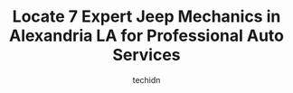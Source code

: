 ---
layout: ampstory
image: https://images.unsplash.com/photo-1602343858784-d837e63a79c1?ixlib=rb-4.0.3&ixid=MnwxMjA3fDB8MHxwaG90by1wYWdlfHx8fGVufDB8fHx8&auto=format&fit=crop&w=640&h=853&q=80
author: techidn
featured: false
description: Trust your vehicles maintenance and repairs to the 7 best Jeep Mechanic in Alexandria LA, USA. With their extensive experience, cutting-edge technology, and commitment to customer satisfact
title: Locate 7 Expert Jeep Mechanics in Alexandria LA for Professional Auto Services
cover:
   title: Locate 7 Expert Jeep Mechanics in Alexandria LA for Professional Auto Services
   subtitle: Rickpate
   background: https://images.unsplash.com/photo-1602343858784-d837e63a79c1?ixlib=rb-4.0.3&ixid=MnwxMjA3fDB8MHxwaG90by1wYWdlfHx8fGVufDB8fHx8&auto=format&fit=crop&w=640&h=853&q=80

pages: 
 - layout: thirds
   top: <h1>#1 Walker Buick GMC</h1>
   bottom: "<p>I found you guys through the GMC inventory search. The vehicle I wanted was in transit. My husband called and spoke to Danielle who told him about the option of pla</p>"
   background: https://www.knot35.com/toplist/wp-content/uploads/2023/06/best-jeep-mechanic-1-in-alexandria-la-1685832891.jpeg
   backgroundblur: true
 - layout: thirds
   top: <h1>#2 RNR Tire Express</h1>
   bottom: "<p>3904 Coliseum Blvd, Alexandria, LA 71303, United States</p>"
   background: https://www.knot35.com/toplist/wp-content/uploads/2023/06/best-jeep-mechanic-2-in-alexandria-la-1685832892.jpeg
   cta:
      link: https://www.knot35.com/toplist/locate-7-expert-jeep-mechanics-in-alexandria-la-for-professional-auto-services/
      text: Locate 7 Expert Jeep Mechanics in Alexandria LA for Professional Auto Services
 - layout: thirds
   top: <h1>#3 DMAX Wheels and Tires ON LEE ST</h1>
   bottom: "<p>2066 Lee St, Alexandria, LA 71301, United States</p>"
   background: https://www.knot35.com/toplist/wp-content/uploads/2023/06/best-jeep-mechanic-3-in-alexandria-la-1685832892.jpeg
   cta:
      link: https://www.knot35.com/toplist/locate-7-expert-jeep-mechanics-in-alexandria-la-for-professional-auto-services/
      text: Locate 7 Expert Jeep Mechanics in Alexandria LA for Professional Auto Services
 - layout: thirds
   top: <h1>#4 Tire Choice Auto Service Centers</h1>
   bottom: "<p>1529 MacArthur Dr, Alexandria, LA 71301, United States</p>"
   background: https://images.unsplash.com/photo-1602536052359-ef94c21c5948?ixlib=rb-4.0.3&ixid=MnwxMjA3fDB8MHxwaG90by1wYWdlfHx8fGVufDB8fHx8&auto=format&fit=crop&w=640&h=853&q=80
   cta:
      link: https://www.knot35.com/toplist/locate-7-expert-jeep-mechanics-in-alexandria-la-for-professional-auto-services/
      text: Locate 7 Expert Jeep Mechanics in Alexandria LA for Professional Auto Services
 - layout: thirds
   top: <h1>#5 Walker Chrysler, Dodge, Jeep, Ram</h1>
   bottom: "<p>5757 Coliseum Blvd, Alexandria, LA 71303, United States</p>"
   background: https://images.unsplash.com/photo-1536745287225-21d689278fd1?ixlib=rb-4.0.3&ixid=MnwxMjA3fDB8MHxwaG90by1wYWdlfHx8fGVufDB8fHx8&auto=format&fit=crop&w=640&h=853&q=80
   cta:
      link: https://www.knot35.com/toplist/locate-7-expert-jeep-mechanics-in-alexandria-la-for-professional-auto-services/
      text: Locate 7 Expert Jeep Mechanics in Alexandria LA for Professional Auto Services
 - layout: thirds
   top: <h1>#6 Advance Auto Parts</h1>
   bottom: "<p>920 MacArthur Dr, Alexandria, LA 71303, United States</p>"
   background: https://images.unsplash.com/photo-1541356665065-22676f35dd40?ixlib=rb-4.0.3&ixid=MnwxMjA3fDB8MHxwaG90by1wYWdlfHx8fGVufDB8fHx8&auto=format&fit=crop&w=640&h=853&q=80
   cta:
      link: https://www.knot35.com/toplist/locate-7-expert-jeep-mechanics-in-alexandria-la-for-professional-auto-services/
      text: Locate 7 Expert Jeep Mechanics in Alexandria LA for Professional Auto Services
 - layout: thirds
   top: <h1>#7 Price Automotive LLC</h1>
   bottom: "<p>1601 Metro Dr, Alexandria, LA 71301, United States</p>"
   background: https://images.unsplash.com/photo-1462556791646-c201b8241a94?ixlib=rb-4.0.3&ixid=MnwxMjA3fDB8MHxwaG90by1wYWdlfHx8fGVufDB8fHx8&auto=format&fit=crop&w=640&h=853&q=80
   cta:
      link: https://www.knot35.com/toplist/locate-7-expert-jeep-mechanics-in-alexandria-la-for-professional-auto-services/
      text: Locate 7 Expert Jeep Mechanics in Alexandria LA for Professional Auto Services
 - layout: thirds
   middle: Continue reading...
   background: https://images.unsplash.com/photo-1597773150796-e5c14ebecbf5?ixlib=rb-4.0.3&ixid=MnwxMjA3fDB8MHxwaG90by1wYWdlfHx8fGVufDB8fHx8&auto=format&fit=crop&w=640&h=853&q=80
   cta:
      link: https://www.knot35.com/toplist/locate-7-expert-jeep-mechanics-in-alexandria-la-for-professional-auto-services/
      text: Locate 7 Expert Jeep Mechanics in Alexandria LA for Professional Auto Services
      
---